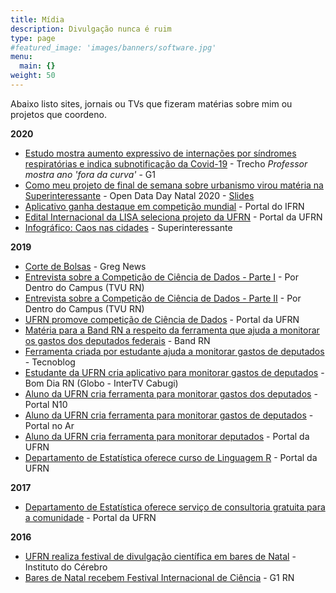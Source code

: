 ```yaml
---
title: Mídia
description: Divulgação nunca é ruim
type: page
#featured_image: 'images/banners/software.jpg'
menu:
  main: {}
weight: 50
---
```


Abaixo listo sites, jornais ou TVs que fizeram matérias sobre mim ou projetos que coordeno.

**2020**

- [Estudo mostra aumento expressivo de internações por síndromes respiratórias e indica subnotificação da Covid-19](https://g1.globo.com/bemestar/coronavirus/noticia/2020/04/23/estudo-mostra-aumento-expressivo-de-internacoes-por-sindromes-respiratorias-e-indica-subnotificacao-da-covid-19.ghtml) - Trecho *Professor mostra ano 'fora da curva'* - G1
- [Como meu projeto de final de semana sobre urbanismo virou matéria na Superinteressante](https://youtu.be/6_yng3xTUzQ?t=2940) - Open Data Day Natal 2020 - [Slides](https://marcusnunes.me/images/ODD_2020.pdf)
- [Aplicativo ganha destaque em competição mundial](https://webcache.googleusercontent.com/search?q=cache:-Y6MnQ2jFzUJ:https://portal.ifrn.edu.br/campus/natalzonanorte/noticias/aplicativo-ganha-destaque-em-competicao-mundial+&cd=1&hl=en&ct=clnk&gl=br) - Portal do IFRN
- [Edital Internacional da LISA seleciona projeto da UFRN](https://www.ufrn.br/imprensa/noticias/33581/edital-internacional-da-lisa-seleciona-projeto-da-ufrn) - Portal da UFRN
- [Infográfico: Caos nas cidades](https://super.abril.com.br/sociedade/infografico-caos-nas-cidades/) - Superinteressante

**2019**

- [Corte de Bolsas](https://www.youtube.com/watch?v=XmJlXlnS2Pg#t=17m2s) - Greg News
- [Entrevista sobre a Competição de Ciência de Dados - Parte I](https://www.youtube.com/watch?v=3gzdOo-pkcw&feature=youtu.be&t=617) - Por Dentro do Campus (TVU RN)
- [Entrevista sobre a Competição de Ciência de Dados - Parte II](https://youtu.be/cuOefBRQAgk) - Por Dentro do Campus (TVU RN)
- [UFRN promove competição de Ciência de Dados](https://www.ufrn.br/imprensa/noticias/29672/ufrn-promove-competicao-de-ciencia-de-dados) - Portal da UFRN
- [Matéria para a Band RN a respeito da ferramenta que ajuda a monitorar os gastos dos deputados federais](https://www.youtube.com/watch?v=RG4J1yS1_V4#t=13m02s) - Band RN
- [Ferramenta criada por estudante ajuda a monitorar gastos de deputados](https://tecnoblog.net/308036/ferramenta-criada-estudante-ajuda-monitorar-gastos-deputados/) - Tecnoblog
- [Estudante da UFRN cria aplicativo para monitorar gastos de deputados](https://globoplay.globo.com/v/7935447/programa/) - Bom Dia RN (Globo - InterTV Cabugi)
- [Aluno da UFRN cria ferramenta para monitorar gastos dos deputados](https://oportaln10.com.br/aluno-da-ufrn-cria-ferramenta-para-monitorar-gastos-dos-deputados-90776/) - Portal N10
- [Aluno da UFRN cria ferramenta para monitorar gastos de deputados](https://portalnoar.com.br/aluno-da-ufrn-cria-ferramenta-para-monitorar-gastos-de-deputados/) - Portal no Ar
- [Aluno da UFRN cria ferramenta para monitorar deputados](https://www.ufrn.br/imprensa/noticias/28976/aluno-da-ufrn-cria-ferramenta-para-monitorar-deputados) - Portal da UFRN
- [Departamento de Estatística oferece curso de Linguagem R](https://ufrn.br/imprensa/noticias/28794/departamento-de-estatistica-oferece-curso-de-linguagem-r) - Portal da UFRN

**2017**

- [Departamento de Estatística oferece serviço de consultoria gratuita para a comunidade](https://ufrn.br/imprensa/materias-especiais/3041/departamento-de-estatistica-oferece-servico-de-consultoria-gratuita-para-a-comunidade) - Portal da UFRN

**2016** 

- [UFRN realiza festival de divulgação científica em bares de Natal](https://neuro.ufrn.br/news/235) - Instituto do Cérebro
- [Bares de Natal recebem Festival Internacional de Ciência](https://g1.globo.com/rn/rio-grande-do-norte/noticia/bares-de-natal-recebem-festival-internacional-de-ciencia.ghtml) - G1 RN
